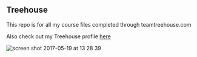 ## Treehouse

This repo is for all my course files completed through teamtreehouse.com

Also check out my Treehouse profile [here](https://teamtreehouse.com/lewisbye2)

![screen shot 2017-05-19 at 13 28 39](https://cloud.githubusercontent.com/assets/12091348/26252883/61477d9c-3ca9-11e7-82ed-044502e84e92.png)
